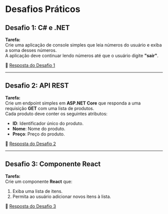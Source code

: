 # Desafios Práticos

## Desafio 1: C# e .NET
**Tarefa:**  
Crie uma aplicação de console simples que leia números do usuário e exiba a soma desses números.  
A aplicação deve continuar lendo números até que o usuário digite **"sair"**.  

🔗 [Resposta do Desafio 1](challenge_1/)

---

## Desafio 2: API REST
**Tarefa:**  
Crie um endpoint simples em **ASP.NET Core** que responda a uma requisição **GET** com uma lista de produtos.  
Cada produto deve conter os seguintes atributos:
- **ID**: Identificador único do produto.
- **Nome**: Nome do produto.
- **Preço**: Preço do produto.

🔗 [Resposta do Desafio 2](challenge_2/)

---

## Desafio 3: Componente React
**Tarefa:**  
Crie um componente **React** que:  
1. Exiba uma lista de itens.  
2. Permita ao usuário adicionar novos itens à lista.  

🔗 [Resposta do Desafio 3](challenge_3/)
